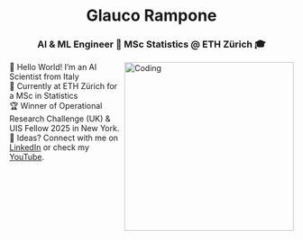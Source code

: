 <h1 align="center">Glauco Rampone</h1>
<h3 align="center">AI & ML Engineer 🤖 MSc Statistics @ ETH Zürich 🎓</h3>
<img align="right" alt="Coding" height="300" src="https://i.imgur.com/tDyUXbK.gif">

<ul style="list-style-type: none; margin: 0; padding: 0;">
      <li>🧠 Hello World! I’m an AI Scientist from Italy
      <li>🚀 Currently at ETH Zürich for a MSc in Statistics
      <li>🏆 Winner of Operational Research Challenge (UK) & UIS Fellow 2025 in New York.</li>
      <li>💭 Ideas? Connect with me on <a href="https://www.linkedin.com/in/glaucorampone" target="_blank">LinkedIn</a> or check my <a href="https://www.youtube.com/@glaucorampone" target="_blank">YouTube</a>.</li>
</ul>
